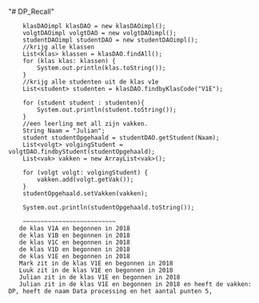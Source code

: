 "# DP_Recall" 

        klasDAOimpl klasDAO = new klasDAOimpl();
        volgtDAOimpl volgtDAO = new volgtDAOimpl();
        studentDAOimpl studentDAO = new studentDAOimpl();
        //krijg alle klassen
        List<klas> klassen = klasDAO.findAll();
        for (klas klas: klassen) {
            System.out.println(klas.toString());
        }
        //krijg alle studenten uit de klas v1e
        List<student> studenten = klasDAO.findbyKlasCode("V1E");

        for (student student : studenten){
            System.out.println(student.toString());
        }
        //een leerling met all zijn vakken.
        String Naam = "Julian";
        student studentOpgehaald = studentDAO.getStudent(Naam);
        List<volgt> volgingStudent = volgtDAO.findbyStudent(studentOpgehaald);
        List<vak> vakken = new ArrayList<vak>();

        for (volgt volgt: volgingStudent) {
            vakken.add(volgt.getVak());
        }
        studentOpgehaald.setVakken(vakken);

        System.out.println(studentOpgehaald.toString());
        
        ~~~~~~~~~~~~~~~~~~~~~~~~~~
       de klas V1A en begonnen in 2018
       de klas V1B en begonnen in 2018
       de klas V1C en begonnen in 2018
       de klas V1D en begonnen in 2018
       de klas V1E en begonnen in 2018
       Mark zit in de klas V1E en begonnen in 2018
       Luuk zit in de klas V1E en begonnen in 2018
       Julian zit in de klas V1E en begonnen in 2018
       Julian zit in de klas V1E en begonnen in 2018 en heeft de vakken: DP, heeft de naam Data processing en het aantal punten 5, 